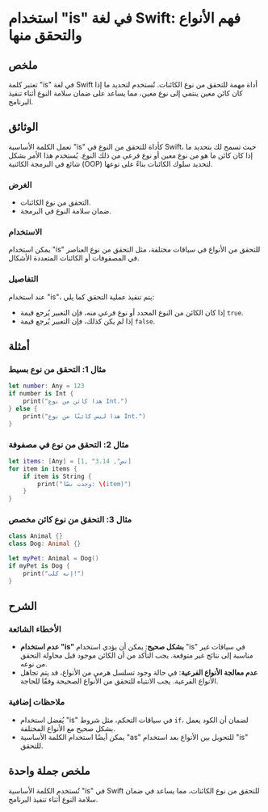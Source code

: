 <!--
Meta Description: # استخدام "is" في لغة Swift: فهم الأنواع والتحقق منها ## ملخص تعتبر كلمة "is" في لغة Swift أداة مهمة للتحقق من نوع الكائنات. تُستخدم لتحديد ما إذا كان...
Meta Keywords: نوع, استخدام, الأنواع, swift, التحقق
-->

# استخدام "is" في لغة Swift: فهم الأنواع والتحقق منها

## ملخص
تعتبر كلمة "is" في لغة Swift أداة مهمة للتحقق من نوع الكائنات. تُستخدم لتحديد ما إذا كان كائن معين ينتمي إلى نوع معين، مما يساعد على ضمان سلامة النوع أثناء تنفيذ البرنامج.

## الوثائق
تعمل الكلمة الأساسية "is" كأداة للتحقق من النوع في Swift، حيث تسمح لك بتحديد ما إذا كان كائن ما هو من نوع معين أو نوع فرعي من ذلك النوع. يُستخدم هذا الأمر بشكل شائع في البرمجة الكائنية (OOP) لتحديد سلوك الكائنات بناءً على نوعها.

### الغرض
- التحقق من نوع الكائنات.
- ضمان سلامة النوع في البرمجة.
  
### الاستخدام
يمكن استخدام "is" للتحقق من الأنواع في سياقات مختلفة، مثل التحقق من نوع العناصر في المصفوفات أو الكائنات المتعددة الأشكال.

### التفاصيل
عند استخدام "is"، يتم تنفيذ عملية التحقق كما يلي:
- إذا كان الكائن من النوع المحدد أو نوع فرعي منه، فإن التعبير يُرجع قيمة `true`.
- إذا لم يكن كذلك، فإن التعبير يُرجع قيمة `false`.

## أمثلة
### مثال 1: التحقق من نوع بسيط
```swift
let number: Any = 123
if number is Int {
    print("هذا كائن من نوع Int.")
} else {
    print("هذا ليس كائنًا من نوع Int.")
}
```

### مثال 2: التحقق من نوع في مصفوفة
```swift
let items: [Any] = [1, "نص", 3.14]
for item in items {
    if item is String {
        print("وجدت نصًا: \(item)")
    }
}
```

### مثال 3: التحقق من نوع كائن مخصص
```swift
class Animal {}
class Dog: Animal {}

let myPet: Animal = Dog()
if myPet is Dog {
    print("إنه كلب!")
}
```

## الشرح
### الأخطاء الشائعة
- **عدم استخدام "is" بشكل صحيح**: يمكن أن يؤدي استخدام "is" في سياقات غير مناسبة إلى نتائج غير متوقعة. يجب التأكد من أن الكائن موجود قبل محاولة التحقق من نوعه.
- **عدم معالجة الأنواع الفرعية**: في حالة وجود تسلسل هرمي من الأنواع، قد يتم تجاهل الأنواع الفرعية. يجب الانتباه للتحقق من الأنواع الصحيحة وفقًا للحاجة.

### ملاحظات إضافية
- يُفضل استخدام "is" في سياقات التحكم، مثل شروط `if`، لضمان أن الكود يعمل بشكل صحيح مع الأنواع المختلفة.
- يمكن أيضًا استخدام الكلمة الأساسية "as" للتحويل بين الأنواع بعد استخدام "is" للتحقق.

## ملخص جملة واحدة
تُستخدم الكلمة الأساسية "is" في Swift للتحقق من نوع الكائنات، مما يساعد في ضمان سلامة النوع أثناء تنفيذ البرنامج.